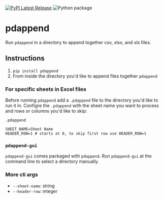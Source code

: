 [![PyPI Latest Release](https://img.shields.io/pypi/v/pdappend)](https://pypi.org/project/pdappend/)
![Python package](https://github.com/chrispryer/pdappend/workflows/Python%20package/badge.svg)

# pdappend

Run `pdappend` in a directory to append together csv, xlsx, and xls files.

## Instructions

1. `pip install pdappend`
2. From inside the directory you'd like to append files together `pdappend`

### For specific sheets in Excel files

Before running `pdappend` add a `.pdappend` file to the directory you'd like to run it in. Configre the `.pdappend` with the sheet name you want to process and rows or columns you'd like to skip:

`.pdappend`
```.env
SHEET_NAME=Sheet Name
HEADER_ROW=1 # starts at 0, to skip first row use HEADER_ROW=1
```

### `pdappend-gui`

`pdappend-gui` comes packaged with `pdappend`. Run `pdappend-gui` at the command line to select a directory manually.


### More cli args

- `--sheet-name`: string
- `--header-row`: integer
